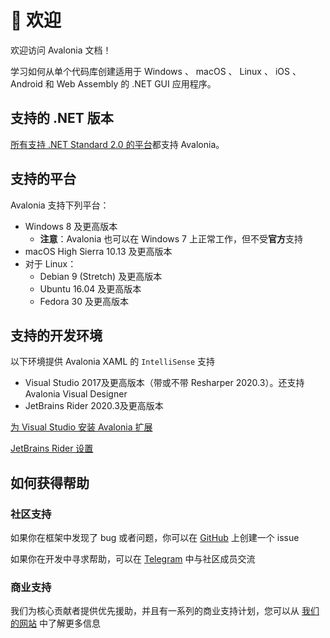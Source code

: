 # 👋 欢迎

欢迎访问 Avalonia 文档！

学习如何从单个代码库创建适用于 Windows 、 macOS 、 Linux 、 iOS 、 Android 和 Web Assembly 的 .NET GUI 应用程序。

## 支持的 .NET 版本

[所有支持 .NET Standard 2.0 的平台](https://learn.microsoft.com/zh-cn/dotnet/standard/net-standard?tabs=net-standard-2-0#select-net-standard-version)都支持 Avalonia。

## 支持的平台

Avalonia 支持下列平台：

* Windows 8 及更高版本
  * **注意**：Avalonia 也可以在 Windows 7 上正常工作，但不受**官方**支持
* macOS High Sierra 10.13 及更高版本
* 对于 Linux：
  * Debian 9 \(Stretch\) 及更高版本
  * Ubuntu 16.04 及更高版本
  * Fedora 30 及更高版本

## 支持的开发环境

以下环境提供 Avalonia XAML 的 `IntelliSense` 支持

* Visual Studio 2017及更高版本（带或不带 Resharper 2020.3）。还支持 Avalonia Visual Designer
* JetBrains Rider 2020.3及更高版本

[为 Visual Studio 安装 Avalonia 扩展](docs/getting-started/ide-support/)

[JetBrains Rider 设置](docs/getting-started/ide-support/jetbrains-rider-setup.md)

## 如何获得帮助

### 社区支持
如果你在框架中发现了 bug 或者问题，你可以在 [GitHub](https://github.com/AvaloniaUI/Avalonia) 上创建一个 issue

如果你在开发中寻求帮助，可以在 [Telegram](https://t.me/Avalonia) 中与社区成员交流

### 商业支持
我们为核心贡献者提供优先援助，并且有一系列的商业支持计划，您可以从 [我们的网站](https://avaloniaui.net/support.html) 中了解更多信息
